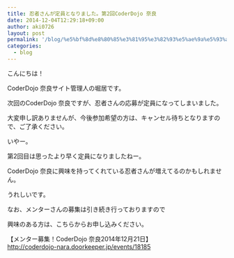 ```yaml
---
title: 忍者さんが定員となりました。第2回CoderDojo 奈良
date: 2014-12-04T12:29:18+09:00
author: aki0726
layout: post
permalink: '/blog/%e5%bf%8d%e8%80%85%e3%81%95%e3%82%93%e5%ae%9a%e5%93%a1%e3%81%a8%e3%81%aa%e3%82%8a%e3%81%be%e3%81%97%e3%81%9f%e3%80%82%e7%ac%ac2%e5%9b%9ecoderdojo%e5%a5%88%e8%89%af/'
categories:
  - blog
---
```

こんにちは！
  
CoderDojo 奈良サイト管理人の堀居です。

次回のCoderDojo 奈良ですが、忍者さんの応募が定員になってしまいました。
  
大変申し訳ありませんが、今後参加希望の方は、キャンセル待ちとなりますので、ご了承ください。

いやー。
  
第2回目は思ったより早く定員になりましたねー。
  
CoderDojo 奈良に興味を持ってくれている忍者さんが増えてるのかもしれません。
  
うれしいです。

なお、メンターさんの募集は引き続き行っておりますので
  
興味のある方は、こちらからお申し込みください。

【メンター募集！CoderDojo 奈良2014年12月21日】  
<http://coderdojo-nara.doorkeeper.jp/events/18185>